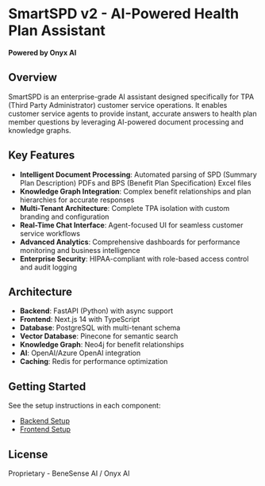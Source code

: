 # SmartSPD v2 - AI-Powered Health Plan Assistant

**Powered by Onyx AI**

## Overview

SmartSPD is an enterprise-grade AI assistant designed specifically for TPA (Third Party Administrator) customer service operations. It enables customer service agents to provide instant, accurate answers to health plan member questions by leveraging AI-powered document processing and knowledge graphs.

## Key Features

- **Intelligent Document Processing**: Automated parsing of SPD (Summary Plan Description) PDFs and BPS (Benefit Plan Specification) Excel files
- **Knowledge Graph Integration**: Complex benefit relationships and plan hierarchies for accurate responses
- **Multi-Tenant Architecture**: Complete TPA isolation with custom branding and configuration
- **Real-Time Chat Interface**: Agent-focused UI for seamless customer service workflows
- **Advanced Analytics**: Comprehensive dashboards for performance monitoring and business intelligence
- **Enterprise Security**: HIPAA-compliant with role-based access control and audit logging

## Architecture

- **Backend**: FastAPI (Python) with async support
- **Frontend**: Next.js 14 with TypeScript
- **Database**: PostgreSQL with multi-tenant schema
- **Vector Database**: Pinecone for semantic search
- **Knowledge Graph**: Neo4j for benefit relationships
- **AI**: OpenAI/Azure OpenAI integration
- **Caching**: Redis for performance optimization

## Getting Started

See the setup instructions in each component:
- [Backend Setup](./backend/README.md)
- [Frontend Setup](./frontend/README.md)

## License

Proprietary - BeneSense AI / Onyx AI